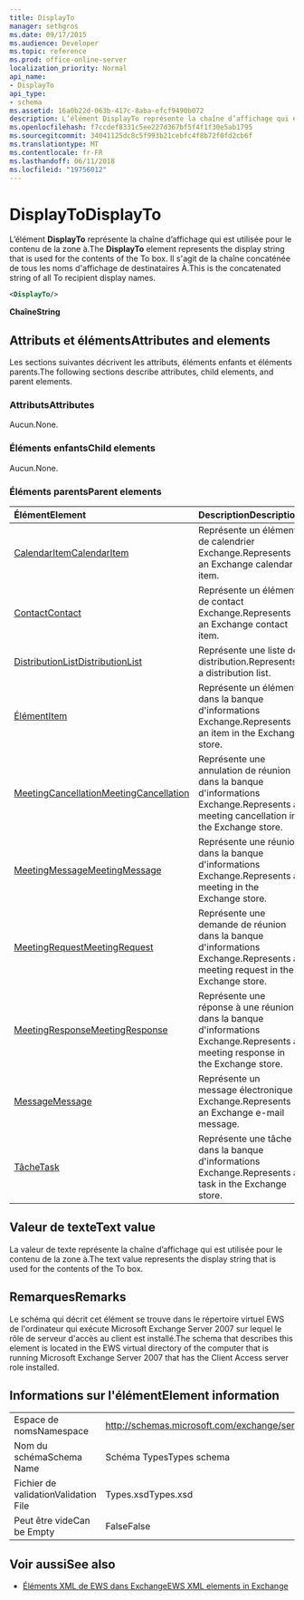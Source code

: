 ```yaml
---
title: DisplayTo
manager: sethgros
ms.date: 09/17/2015
ms.audience: Developer
ms.topic: reference
ms.prod: office-online-server
localization_priority: Normal
api_name:
- DisplayTo
api_type:
- schema
ms.assetid: 16a0b22d-063b-417c-8aba-efcf9490b072
description: L’élément DisplayTo représente la chaîne d’affichage qui est utilisée pour le contenu de la zone à. Il s'agit de la chaîne concaténée de tous les noms d'affichage de destinataires À.
ms.openlocfilehash: f7ccdef8331c5ee227d367bf5f4f1f30e5ab1795
ms.sourcegitcommit: 34041125dc8c5f993b21cebfc4f8b72f0fd2cb6f
ms.translationtype: MT
ms.contentlocale: fr-FR
ms.lasthandoff: 06/11/2018
ms.locfileid: "19756012"
---
```

# <a name="displayto"></a><span data-ttu-id="4773a-104">DisplayTo</span><span class="sxs-lookup"><span data-stu-id="4773a-104">DisplayTo</span></span>

<span data-ttu-id="4773a-105">L’élément **DisplayTo** représente la chaîne d’affichage qui est utilisée pour le contenu de la zone à.</span><span class="sxs-lookup"><span data-stu-id="4773a-105">The **DisplayTo** element represents the display string that is used for the contents of the To box.</span></span> <span data-ttu-id="4773a-106">Il s'agit de la chaîne concaténée de tous les noms d'affichage de destinataires À.</span><span class="sxs-lookup"><span data-stu-id="4773a-106">This is the concatenated string of all To recipient display names.</span></span> 
  
```xml
<DisplayTo/>
```

 <span data-ttu-id="4773a-107">**Chaîne**</span><span class="sxs-lookup"><span data-stu-id="4773a-107">**String**</span></span>
## <a name="attributes-and-elements"></a><span data-ttu-id="4773a-108">Attributs et éléments</span><span class="sxs-lookup"><span data-stu-id="4773a-108">Attributes and elements</span></span>

<span data-ttu-id="4773a-109">Les sections suivantes décrivent les attributs, éléments enfants et éléments parents.</span><span class="sxs-lookup"><span data-stu-id="4773a-109">The following sections describe attributes, child elements, and parent elements.</span></span>
  
### <a name="attributes"></a><span data-ttu-id="4773a-110">Attributs</span><span class="sxs-lookup"><span data-stu-id="4773a-110">Attributes</span></span>

<span data-ttu-id="4773a-111">Aucun.</span><span class="sxs-lookup"><span data-stu-id="4773a-111">None.</span></span>
  
### <a name="child-elements"></a><span data-ttu-id="4773a-112">Éléments enfants</span><span class="sxs-lookup"><span data-stu-id="4773a-112">Child elements</span></span>

<span data-ttu-id="4773a-113">Aucun.</span><span class="sxs-lookup"><span data-stu-id="4773a-113">None.</span></span>
  
### <a name="parent-elements"></a><span data-ttu-id="4773a-114">Éléments parents</span><span class="sxs-lookup"><span data-stu-id="4773a-114">Parent elements</span></span>

|<span data-ttu-id="4773a-115">**Élément**</span><span class="sxs-lookup"><span data-stu-id="4773a-115">**Element**</span></span>|<span data-ttu-id="4773a-116">**Description**</span><span class="sxs-lookup"><span data-stu-id="4773a-116">**Description**</span></span>|
|:-----|:-----|
|[<span data-ttu-id="4773a-117">CalendarItem</span><span class="sxs-lookup"><span data-stu-id="4773a-117">CalendarItem</span></span>](calendaritem.md) <br/> |<span data-ttu-id="4773a-118">Représente un élément de calendrier Exchange.</span><span class="sxs-lookup"><span data-stu-id="4773a-118">Represents an Exchange calendar item.</span></span>  <br/> |
|[<span data-ttu-id="4773a-119">Contact</span><span class="sxs-lookup"><span data-stu-id="4773a-119">Contact</span></span>](contact.md) <br/> |<span data-ttu-id="4773a-120">Représente un élément de contact Exchange.</span><span class="sxs-lookup"><span data-stu-id="4773a-120">Represents an Exchange contact item.</span></span>  <br/> |
|[<span data-ttu-id="4773a-121">DistributionList</span><span class="sxs-lookup"><span data-stu-id="4773a-121">DistributionList</span></span>](distributionlist.md) <br/> |<span data-ttu-id="4773a-122">Représente une liste de distribution.</span><span class="sxs-lookup"><span data-stu-id="4773a-122">Represents a distribution list.</span></span>  <br/> |
|[<span data-ttu-id="4773a-123">Élément</span><span class="sxs-lookup"><span data-stu-id="4773a-123">Item</span></span>](item.md) <br/> |<span data-ttu-id="4773a-124">Représente un élément dans la banque d'informations Exchange.</span><span class="sxs-lookup"><span data-stu-id="4773a-124">Represents an item in the Exchange store.</span></span>  <br/> |
|[<span data-ttu-id="4773a-125">MeetingCancellation</span><span class="sxs-lookup"><span data-stu-id="4773a-125">MeetingCancellation</span></span>](meetingcancellation.md) <br/> |<span data-ttu-id="4773a-126">Représente une annulation de réunion dans la banque d'informations Exchange.</span><span class="sxs-lookup"><span data-stu-id="4773a-126">Represents a meeting cancellation in the Exchange store.</span></span>  <br/> |
|[<span data-ttu-id="4773a-127">MeetingMessage</span><span class="sxs-lookup"><span data-stu-id="4773a-127">MeetingMessage</span></span>](meetingmessage.md) <br/> |<span data-ttu-id="4773a-128">Représente une réunion dans la banque d'informations Exchange.</span><span class="sxs-lookup"><span data-stu-id="4773a-128">Represents a meeting in the Exchange store.</span></span>  <br/> |
|[<span data-ttu-id="4773a-129">MeetingRequest</span><span class="sxs-lookup"><span data-stu-id="4773a-129">MeetingRequest</span></span>](meetingrequest.md) <br/> |<span data-ttu-id="4773a-130">Représente une demande de réunion dans la banque d'informations Exchange.</span><span class="sxs-lookup"><span data-stu-id="4773a-130">Represents a meeting request in the Exchange store.</span></span>  <br/> |
|[<span data-ttu-id="4773a-131">MeetingResponse</span><span class="sxs-lookup"><span data-stu-id="4773a-131">MeetingResponse</span></span>](meetingresponse.md) <br/> |<span data-ttu-id="4773a-132">Représente une réponse à une réunion dans la banque d'informations Exchange.</span><span class="sxs-lookup"><span data-stu-id="4773a-132">Represents a meeting response in the Exchange store.</span></span>  <br/> |
|[<span data-ttu-id="4773a-133">Message</span><span class="sxs-lookup"><span data-stu-id="4773a-133">Message</span></span>](message-ex15websvcsotherref.md) <br/> |<span data-ttu-id="4773a-134">Représente un message électronique Exchange.</span><span class="sxs-lookup"><span data-stu-id="4773a-134">Represents an Exchange e-mail message.</span></span>  <br/> |
|[<span data-ttu-id="4773a-135">Tâche</span><span class="sxs-lookup"><span data-stu-id="4773a-135">Task</span></span>](task.md) <br/> |<span data-ttu-id="4773a-136">Représente une tâche dans la banque d'informations Exchange.</span><span class="sxs-lookup"><span data-stu-id="4773a-136">Represents a task in the Exchange store.</span></span>  <br/> |
   
## <a name="text-value"></a><span data-ttu-id="4773a-137">Valeur de texte</span><span class="sxs-lookup"><span data-stu-id="4773a-137">Text value</span></span>

<span data-ttu-id="4773a-138">La valeur de texte représente la chaîne d’affichage qui est utilisée pour le contenu de la zone à.</span><span class="sxs-lookup"><span data-stu-id="4773a-138">The text value represents the display string that is used for the contents of the To box.</span></span>
  
## <a name="remarks"></a><span data-ttu-id="4773a-139">Remarques</span><span class="sxs-lookup"><span data-stu-id="4773a-139">Remarks</span></span>

<span data-ttu-id="4773a-140">Le schéma qui décrit cet élément se trouve dans le répertoire virtuel EWS de l'ordinateur qui exécute Microsoft Exchange Server 2007 sur lequel le rôle de serveur d'accès au client est installé.</span><span class="sxs-lookup"><span data-stu-id="4773a-140">The schema that describes this element is located in the EWS virtual directory of the computer that is running Microsoft Exchange Server 2007 that has the Client Access server role installed.</span></span>
  
## <a name="element-information"></a><span data-ttu-id="4773a-141">Informations sur l'élément</span><span class="sxs-lookup"><span data-stu-id="4773a-141">Element information</span></span>

|||
|:-----|:-----|
|<span data-ttu-id="4773a-142">Espace de noms</span><span class="sxs-lookup"><span data-stu-id="4773a-142">Namespace</span></span>  <br/> |http://schemas.microsoft.com/exchange/services/2006/types  <br/> |
|<span data-ttu-id="4773a-143">Nom du schéma</span><span class="sxs-lookup"><span data-stu-id="4773a-143">Schema Name</span></span>  <br/> |<span data-ttu-id="4773a-144">Schéma Types</span><span class="sxs-lookup"><span data-stu-id="4773a-144">Types schema</span></span>  <br/> |
|<span data-ttu-id="4773a-145">Fichier de validation</span><span class="sxs-lookup"><span data-stu-id="4773a-145">Validation File</span></span>  <br/> |<span data-ttu-id="4773a-146">Types.xsd</span><span class="sxs-lookup"><span data-stu-id="4773a-146">Types.xsd</span></span>  <br/> |
|<span data-ttu-id="4773a-147">Peut être vide</span><span class="sxs-lookup"><span data-stu-id="4773a-147">Can be Empty</span></span>  <br/> |<span data-ttu-id="4773a-148">False</span><span class="sxs-lookup"><span data-stu-id="4773a-148">False</span></span>  <br/> |
   
## <a name="see-also"></a><span data-ttu-id="4773a-149">Voir aussi</span><span class="sxs-lookup"><span data-stu-id="4773a-149">See also</span></span>

- [<span data-ttu-id="4773a-150">Éléments XML de EWS dans Exchange</span><span class="sxs-lookup"><span data-stu-id="4773a-150">EWS XML elements in Exchange</span></span>](ews-xml-elements-in-exchange.md)

